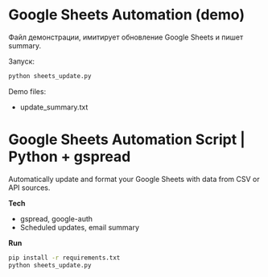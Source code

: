 # Google Sheets Automation (demo)

Файл демонстрации, имитирует обновление Google Sheets и пишет summary.

Запуск:

```bash
python sheets_update.py
```

Demo files:

- update_summary.txt

# Google Sheets Automation Script | Python + gspread

Automatically update and format your Google Sheets with data from CSV or API sources.

**Tech**

- gspread, google-auth
- Scheduled updates, email summary

**Run**

```bash
pip install -r requirements.txt
python sheets_update.py
```
